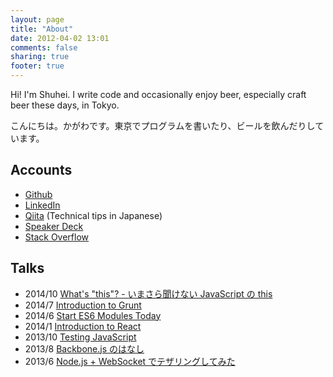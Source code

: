 ```yaml
---
layout: page
title: "About"
date: 2012-04-02 13:01
comments: false
sharing: true
footer: true
---
```


Hi! I'm Shuhei. I write code and occasionally enjoy beer, especially craft beer these days, in Tokyo.

こんにちは。かがわです。東京でプログラムを書いたり、ビールを飲んだりしています。

## Accounts
- [Github](https://github.com/shuhei)
- [LinkedIn](http://www.linkedin.com/in/shuheikagawa)
- [Qiita](http://qiita.com/users/shuhei) (Technical tips in Japanese)
- [Speaker Deck](https://speakerdeck.com/shuhei)
- [Stack Overflow](http://stackoverflow.com/)

## Talks

- 2014/10 [What's "this"? - いまさら聞けない JavaScript の this](https://speakerdeck.com/shuhei/whats-this-imasarawen-kenai-javascript-false-this)
- 2014/7 [Introduction to Grunt](https://speakerdeck.com/shuhei/introduction-to-grunt)
- 2014/6 [Start ES6 Modules Today](https://speakerdeck.com/shuhei/start-es6-modules-today)
- 2014/1 [Introduction to React](https://speakerdeck.com/shuhei/introduction-to-react)
- 2013/10 [Testing JavaScript](/talks/20131025_Testing_JavaScript)
- 2013/8 [Backbone.js のはなし](/talks/20130816_Introduction_to_Backbone)
- 2013/6 [Node.js + WebSocket でテザリングしてみた](https://speakerdeck.com/shuhei/node-dot-js-plus-websocket-detezaringusitemita)

